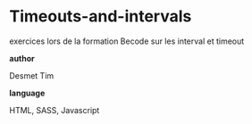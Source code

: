 # Timeouts-and-intervals

exercices lors de la formation Becode sur les interval et timeout

**author**

Desmet Tim

**language**

HTML, SASS, Javascript
